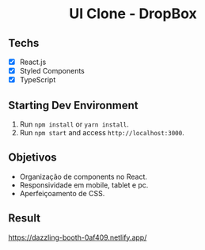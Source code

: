 
<h1 align="center">
UI Clone - DropBox
</h1>

## Techs

- [x] React.js
- [x] Styled Components
- [x] TypeScript

## Starting Dev Environment

1. Run `npm install` or `yarn install`.<br />
2. Run `npm start` and access `http://localhost:3000`.<br />

## Objetivos

- Organização de components no React.
- Responsividade em mobile, tablet e pc.
- Aperfeiçoamento de CSS.

## Result

https://dazzling-booth-0af409.netlify.app/
